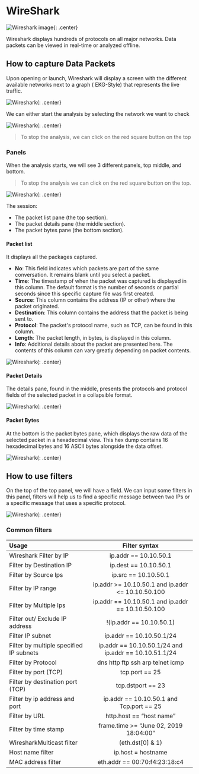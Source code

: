 # WireShark
![Wireshark image](Images/wireshark_logo.png){: .center}

Wireshark displays hundreds of protocols on all major networks. Data packets can be viewed in real-time or analyzed offline.

## How to capture Data Packets

Upon opening or launch, Wireshark will display a screen with the different available networks next to a graph ( EKG-Style) that represents the live traffic.

![Wireshark](Images/wireshark_001.png){: .center}

We can either start the analysis by selecting the network we want to check 

![Wireshark](Images/wireshark_002.png){: .center}

> To stop the analysis, we can click on the red square button on the top

### Panels 

When the analysis starts, we will see 3 different panels, top middle, and bottom.

> To stop the analysis we can click on the red square button on the top.

![Wireshark](Images/wireshark_003.png){: .center}  

The session: 

* The packet list pane (the top section).  
* The packet details pane (the middle section).  
* The packet bytes pane (the bottom section).  

#### Packet list

It displays all the packages captured.

* **No**: This field indicates which packets are part of the same conversation. It remains blank until you select a packet.  
* **Time**: The timestamp of when the packet was captured is displayed in this column. The default format is the number of seconds or partial seconds since this specific capture file was first created.
* **Source**: This column contains the address (IP or other) where the packet originated.
* **Destination**: This column contains the address that the packet is being sent to.
* **Protocol**: The packet's protocol name, such as TCP, can be found in this column.
* **Length**: The packet length, in bytes, is displayed in this column.
* **Info**: Additional details about the packet are presented here. The contents of this column can vary greatly depending on packet contents.

![Wireshark](Images/wireshark_004.png){: .center} 

#### Packet Details

The details pane, found in the middle, presents the protocols and protocol fields of the selected packet in a collapsible format.

![Wireshark](Images/wireshark_005.png){: .center} 

#### Packet Bytes

At the bottom is the packet bytes pane, which displays the raw data of the selected packet in a hexadecimal view. This hex dump contains 16 hexadecimal bytes and 16 ASCII bytes alongside the data offset.

![Wireshark](Images/wireshark_006.png){: .center} 

## How to use filters

On the top of the top panel, we will have a field. We can input some filters in this panel, filters will help us to find a specific message between two IPs or a specific message that uses a specific protocol.

![Wireshark](Images/wireshark_007.png){: .center} 

### Common filters

| Usage                        | Filter syntax           |
|:-----------------------------|:-----------------------:|
|Wireshark Filter by IP        | ip.addr == 10.10.50.1   |
|Filter by Destination IP      | ip.dest == 10.10.50.1   |
|Filter by Source Ips          | ip.src == 10.10.50.1    |
|Filter by IP range            | ip.addr >= 10.10.50.1 and ip.addr <= 10.10.50.100|
|Filter by Multiple Ips        | ip.addr == 10.10.50.1 and ip.addr == 10.10.50.100|
|Filter out/ Exclude IP address|!(ip.addr == 10.10.50.1)|
|Filter IP subnet              |ip.addr == 10.10.50.1/24|
|Filter by multiple specified IP subnets|ip.addr == 10.10.50.1/24 and ip.addr == 10.10.51.1/24|
|Filter by Protocol            |dns http ftp ssh arp telnet icmp|
|Filter by port (TCP)|tcp.port == 25|
|Filter by destination port (TCP)| tcp.dstport == 23|
|Filter by ip address and port| ip.addr == 10.10.50.1 and Tcp.port == 25|
|Filter by URL                |http.host == “host name”|
|Filter by time stamp         |frame.time >= “June 02, 2019 18:04:00”|
|WiresharkMulticast filter|(eth.dst[0] & 1)|
|Host name filter | ip.host = hostname|
|MAC address filter|eth.addr == 00:70:f4:23:18:c4|

